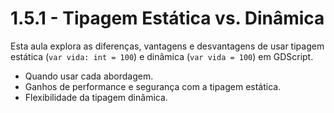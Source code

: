 # 1.5.1 - Tipagem Estática vs. Dinâmica

Esta aula explora as diferenças, vantagens e desvantagens de usar tipagem estática (`var vida: int = 100`) e dinâmica (`var vida = 100`) em GDScript.
- Quando usar cada abordagem.
- Ganhos de performance e segurança com a tipagem estática.
- Flexibilidade da tipagem dinâmica.
